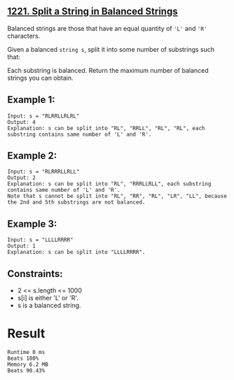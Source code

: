 ## [1221. Split a String in Balanced Strings](https://leetcode.com/problems/split-a-string-in-balanced-strings/description/)

Balanced strings are those that have an equal quantity of `'L'` and `'R' `characters.

Given a balanced `string s`, split it into some number of substrings such that:

Each substring is balanced.
Return the maximum number of balanced strings you can obtain.

 

## Example 1:
```
Input: s = "RLRRLLRLRL"
Output: 4
Explanation: s can be split into "RL", "RRLL", "RL", "RL", each substring contains same number of 'L' and 'R'.
```
## Example 2:
```
Input: s = "RLRRRLLRLL"
Output: 2
Explanation: s can be split into "RL", "RRRLLRLL", each substring contains same number of 'L' and 'R'.
Note that s cannot be split into "RL", "RR", "RL", "LR", "LL", because the 2nd and 5th substrings are not balanced.
```
## Example 3:
```
Input: s = "LLLLRRRR"
Output: 1
Explanation: s can be split into "LLLLRRRR".
```
## Constraints:

- 2 <= s.length <= 1000
- s[i] is either 'L' or 'R'.
- s is a balanced string.

# Result
```
Runtime 0 ms
Beats 100%
Memory 6.2 MB
Beats 90.43%
```